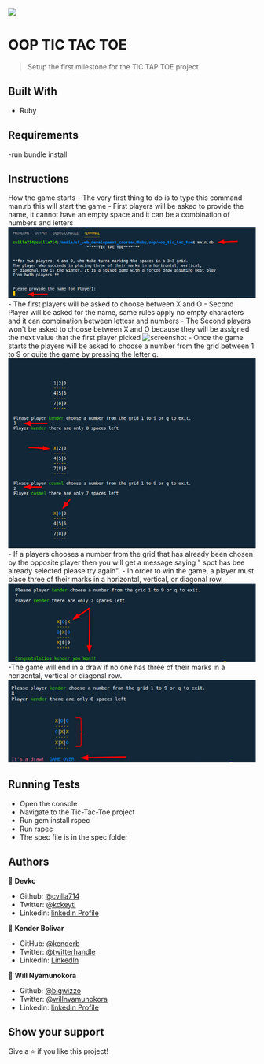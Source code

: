 ![](https://img.shields.io/badge/Microverse-blueviolet)

# OOP TIC TAC TOE

> Setup the first milestone for the TIC TAP TOE project

## Built With

- Ruby

## Requirements

-run bundle install

## Instructions
	
How the game starts 
    - The very first thing to do is to type this command man.rb this will start the game
    - First players will be asked to provide the name, it cannot have an empty space and it can be a combination of numbers and letters
    ![screenshot](./pictures/start_the_game.png)
    - The first players will be asked to choose between X and O
    - Second Player will be asked for the name, same rules apply no empty characters and it can combination between  lettesr and numbers
    - The Second players won't be asked to choose between X and O because they will be assigned the next value that the first player picked
    ![screenshot](./assets/images/screenshot.png)
    - Once the game starts the players will be asked to choose a number from the grid between 1 to 9 or quite the game by pressing the letter q.
    ![screenshot](./pictures/how_to_play_the_game.png)
    - If a players chooses a number from the grid that has already been chosen by the opposite player then you will get a message saying " spot has bee already 
    selected please try again".
    - In order to win the game, a player must place three of their marks in a horizontal, vertical, or diagonal row.
    ![screenshot](./pictures/winner.png)
    -The game will end in a draw if no one has three of their marks in a horizontal, vertical or diagonal row.
    ![screenshot](./pictures/draw.png)
    
   ## Running Tests
   
   - Open the console
   - Navigate to the Tic-Tac-Toe project
   - Run gem install rspec
   - Run rspec
   - The spec file is in the spec folder

## Authors

👤 **Devkc**

- Github: [@cvilla714](https://github.com/cvilla714)
- Twitter: [@kckeyti](https://twitter.com/kckeyti)
- Linkedin: [linkedin Profile](https://www.linkedin.com/in/cosmel-villalobos-1900531aa/)

👤 **Kender Bolivar**

- GitHub: [@kenderb](https://github.com/ken)
- Twitter: [@twitterhandle](https://twitter.com/KBTarts)
- LinkedIn: [LinkedIn](https://www.linkedin.com/in/kender-bolivar-1736086b/)

👤 **Will Nyamunokora**

- Github: [@bigwizzo](https://github.com/bigwizzo)
- Twitter: [@willnyamunokora](https://twitter.com/willnyamunokora)
- Linkedin: [linkedin Profile](https://www.linkedin.com/in/willnyamunokora/)

## Show your support

Give a ⭐️ if you like this project!

